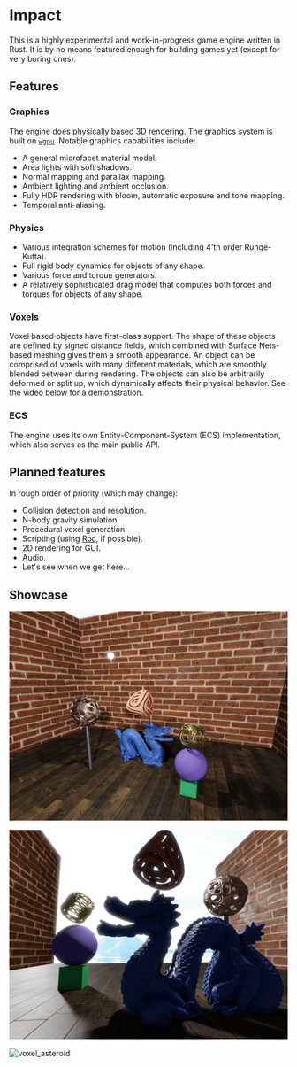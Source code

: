 # Impact

This is a highly experimental and work-in-progress game engine written in Rust. It is by no means featured enough for building games yet (except for very boring ones).

## Features

### Graphics

The engine does physically based 3D rendering. The graphics system is built on [`wgpu`](https://github.com/gfx-rs/wgpu). Notable graphics capabilities include:

- A general microfacet material model.
- Area lights with soft shadows.
- Normal mapping and parallax mapping.
- Ambient lighting and ambient occlusion.
- Fully HDR rendering with bloom, automatic exposure and tone mapping.
- Temporal anti-aliasing.

### Physics

- Various integration schemes for motion (including 4'th order Runge-Kutta).
- Full rigid body dynamics for objects of any shape.
- Various force and torque generators.
- A relatively sophisticated drag model that computes both forces and torques for objects of any shape.

### Voxels

Voxel based objects have first-class support. The shape of these objects are defined by signed distance fields, which combined with Surface Nets-based meshing gives them a smooth appearance. An object can be comprised of voxels with many different materials, which are smoothly blended between during rendering. The objects can also be arbitrarily deformed or split up, which dynamically affects their physical behavior. See the video below for a demonstration.

### ECS

The engine uses its own Entity-Component-System (ECS) implementation, which also serves as the main public API.

## Planned features

In rough order of priority (which may change):

- Collision detection and resolution.
- N-body gravity simulation.
- Procedural voxel generation.
- Scripting (using [Roc](https://www.roc-lang.org/), if possible).
- 2D rendering for GUI.
- Audio.
- Let's see when we get here...

## Showcase

![screenshot_1](showcase/screenshot_1.png "Screenshot 1")

![screenshot_2](showcase/screenshot_2.png "Screenshot 2")

![voxel_asteroid](showcase/voxel_asteroid.gif "Voxel Asteroid")
